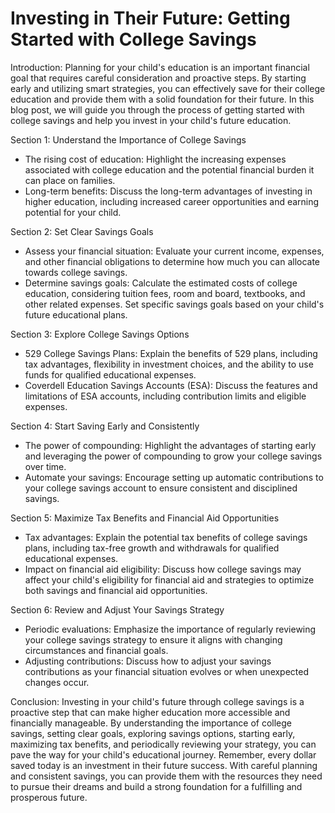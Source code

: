 # Investing in Their Future: Getting Started with College Savings

Introduction:
Planning for your child's education is an important financial goal that requires careful consideration and proactive steps. By starting early and utilizing smart strategies, you can effectively save for their college education and provide them with a solid foundation for their future. In this blog post, we will guide you through the process of getting started with college savings and help you invest in your child's future education.

Section 1: Understand the Importance of College Savings

- The rising cost of education: Highlight the increasing expenses associated with college education and the potential financial burden it can place on families.
- Long-term benefits: Discuss the long-term advantages of investing in higher education, including increased career opportunities and earning potential for your child.

Section 2: Set Clear Savings Goals

- Assess your financial situation: Evaluate your current income, expenses, and other financial obligations to determine how much you can allocate towards college savings.
- Determine savings goals: Calculate the estimated costs of college education, considering tuition fees, room and board, textbooks, and other related expenses. Set specific savings goals based on your child's future educational plans.

Section 3: Explore College Savings Options

- 529 College Savings Plans: Explain the benefits of 529 plans, including tax advantages, flexibility in investment choices, and the ability to use funds for qualified educational expenses.
- Coverdell Education Savings Accounts (ESA): Discuss the features and limitations of ESA accounts, including contribution limits and eligible expenses.

Section 4: Start Saving Early and Consistently

- The power of compounding: Highlight the advantages of starting early and leveraging the power of compounding to grow your college savings over time.
- Automate your savings: Encourage setting up automatic contributions to your college savings account to ensure consistent and disciplined savings.

Section 5: Maximize Tax Benefits and Financial Aid Opportunities

- Tax advantages: Explain the potential tax benefits of college savings plans, including tax-free growth and withdrawals for qualified educational expenses.
- Impact on financial aid eligibility: Discuss how college savings may affect your child's eligibility for financial aid and strategies to optimize both savings and financial aid opportunities.

Section 6: Review and Adjust Your Savings Strategy

- Periodic evaluations: Emphasize the importance of regularly reviewing your college savings strategy to ensure it aligns with changing circumstances and financial goals.
- Adjusting contributions: Discuss how to adjust your savings contributions as your financial situation evolves or when unexpected changes occur.

Conclusion:
Investing in your child's future through college savings is a proactive step that can make higher education more accessible and financially manageable. By understanding the importance of college savings, setting clear goals, exploring savings options, starting early, maximizing tax benefits, and periodically reviewing your strategy, you can pave the way for your child's educational journey. Remember, every dollar saved today is an investment in their future success. With careful planning and consistent savings, you can provide them with the resources they need to pursue their dreams and build a strong foundation for a fulfilling and prosperous future.